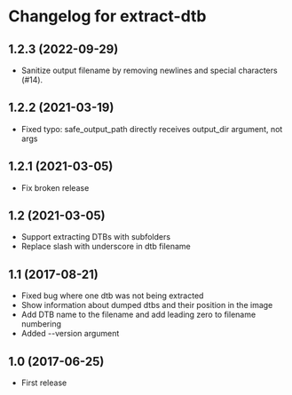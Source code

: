 Changelog for extract-dtb
=========================

1.2.3 (2022-09-29)
------------------

- Sanitize output filename by removing newlines and special characters (#14).


1.2.2 (2021-03-19)
------------------

- Fixed typo: safe_output_path directly receives output_dir argument, not args


1.2.1 (2021-03-05)
------------------

- Fix broken release


1.2 (2021-03-05)
----------------

- Support extracting DTBs with subfolders
- Replace slash with underscore in dtb filename

1.1 (2017-08-21)
----------------

- Fixed bug where one dtb was not being extracted
- Show information about dumped dtbs and their position in the image
- Add DTB name to the filename and add leading zero to filename numbering
- Added --version argument

1.0 (2017-06-25)
----------------

- First release
